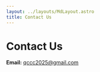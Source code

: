 ```yaml
---
layout: ../layouts/MdLayout.astro
title: Contact Us
---
```


# Contact Us

**Email:** [qccc2025@gmail.com](mailto:qccc2025@gmail.com)

